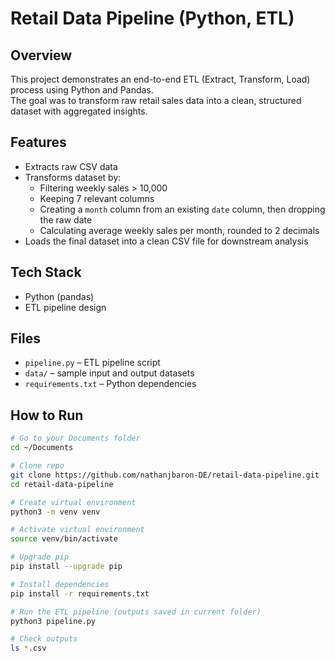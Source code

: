 # Retail Data Pipeline (Python, ETL)

## Overview
This project demonstrates an end-to-end ETL (Extract, Transform, Load) process using Python and Pandas.  
The goal was to transform raw retail sales data into a clean, structured dataset with aggregated insights.

## Features
- Extracts raw CSV data
- Transforms dataset by:
  - Filtering weekly sales > 10,000
  - Keeping 7 relevant columns
  - Creating a `month` column from an existing `date` column, then dropping the raw date
  - Calculating average weekly sales per month, rounded to 2 decimals
- Loads the final dataset into a clean CSV file for downstream analysis

## Tech Stack
- Python (pandas)
- ETL pipeline design

## Files
- `pipeline.py` – ETL pipeline script
- `data/` – sample input and output datasets
- `requirements.txt` – Python dependencies

## How to Run
```bash
# Go to your Documents folder
cd ~/Documents

# Clone repo
git clone https://github.com/nathanjbaron-DE/retail-data-pipeline.git
cd retail-data-pipeline

# Create virtual environment
python3 -m venv venv

# Activate virtual environment
source venv/bin/activate

# Upgrade pip
pip install --upgrade pip

# Install dependencies
pip install -r requirements.txt

# Run the ETL pipeline (outputs saved in current folder)
python3 pipeline.py

# Check outputs
ls *.csv


